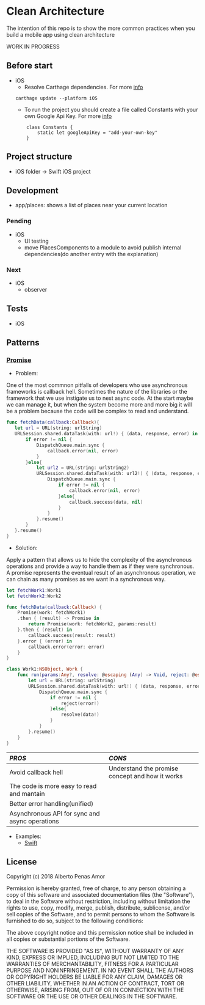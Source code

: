 # Clean Architecture

The intention of this repo is to show the more common practices when you build a mobile app using clean architecture

WORK IN PROGRESS

## Before start
* iOS
    * Resolve Carthage dependencies. For more [info](https://github.com/Carthage/Carthage)
    ```
    carthage update --platform iOS
    ```
    * To run the project you should create a file called Constants with your own Google Api Key. For more [info](https://developers.google.com/places/web-service/search)
    ```
        class Constants {
            static let googleApiKey = "add-your-own-key"
        }
    ```

## Project structure
* iOS folder -> Swift iOS project

## Development
* app/places: shows a list of places near your current location

### Pending
* iOS
    * UI testing
    * move PlacesComponents to a module to avoid publish internal dependencies(do another entry with the explanation)

### Next
* iOS
    * observer

## Tests
* iOS

## Patterns
### <u>Promise</u>
* Problem:

One of the most commnon pitfalls of developers who use asynchronous frameworks is callback hell.
Sometimes the nature of the libraries or the framework that we use instigate us to nest async code. At the start maybe we can manage it, but when 
the system become more and more big it will be a problem because the code will be complex to read and understand.
 ```swift
func fetchData(callback:Callback){
    let url = URL(string: urlString)
    URLSession.shared.dataTask(with: url!) { (data, response, error) in
        if error != nil {
            DispatchQueue.main.sync {
                callback.error(nil, error)
            }
        }else{
            let url2 = URL(string: urlString2)
            URLSession.shared.dataTask(with: url2!) { (data, response, error) in
                DispatchQueue.main.sync {
                    if error != nil {
                        callback.error(nil, error)
                    }else{
                        callback.success(data, nil)
                    }
                }
            }.resume()
        }
    }.resume()
}
 ```
* Solution: 

Apply a pattern that allows us to hide the complexity of the asynchronous operations and provide a way to handle them as if they were synchronous. 
A promise represents the eventual result of an asynchronous operation, we can chain as many promises as we want in a synchronous way.
```swift
let fetchWork1:Work1
let fetchWork2:Work2

func fetchData(callback:Callback) {
    Promise(work: fetchWork1)
    .then { (result) -> Promise in
        return Promise(work: fetchWork2, params:result)
    }.then { (result) in
        callback.success(result: result)
    }.error { (error) in
        callback.error(error: error)
    }
}

class Work1:NSObject, Work {
    func run(params:Any?, resolve: @escaping (Any) -> Void, reject: @escaping Reject) throws {
        let url = URL(string: urlString)
        URLSession.shared.dataTask(with: url!) { (data, response, error) in
            DispatchQueue.main.sync {
                if error != nil {
                    reject(error!)
                }else{
                    resolve(data!)
                }
            }
        }.resume()
    }
}
```
| *PROS* | *CONS* | 
| :---         | :---           | 
| Avoid callback hell | Understand the promise concept and how it works |
| The code is more easy to read and mantain  | | 
| Better error handling(unified) | |
| Asynchronous API for sync and async operations  | |

* Examples:
    * [Swift](https://github.com/albertopeam/clean-architecture/blob/master/iOS/CleanArchitecture/core/places/Places.swift)

## License
Copyright (c) 2018 Alberto Penas Amor

Permission is hereby granted, free of charge, to any person obtaining a copy
of this software and associated documentation files (the "Software"), to deal
in the Software without restriction, including without limitation the rights
to use, copy, modify, merge, publish, distribute, sublicense, and/or sell
copies of the Software, and to permit persons to whom the Software is
furnished to do so, subject to the following conditions:

The above copyright notice and this permission notice shall be included in all
copies or substantial portions of the Software.

THE SOFTWARE IS PROVIDED "AS IS", WITHOUT WARRANTY OF ANY KIND, EXPRESS OR
IMPLIED, INCLUDING BUT NOT LIMITED TO THE WARRANTIES OF MERCHANTABILITY,
FITNESS FOR A PARTICULAR PURPOSE AND NONINFRINGEMENT. IN NO EVENT SHALL THE
AUTHORS OR COPYRIGHT HOLDERS BE LIABLE FOR ANY CLAIM, DAMAGES OR OTHER
LIABILITY, WHETHER IN AN ACTION OF CONTRACT, TORT OR OTHERWISE, ARISING FROM,
OUT OF OR IN CONNECTION WITH THE SOFTWARE OR THE USE OR OTHER DEALINGS IN THE
SOFTWARE.
